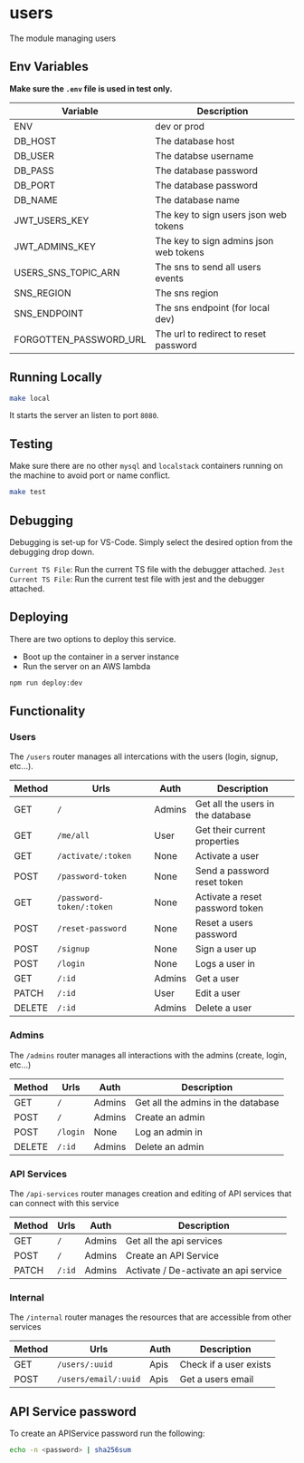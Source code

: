 # users

The module managing users

## Env Variables

**Make sure the `.env` file is used in test only.**

| Variable               | Description                            |
|------------------------|----------------------------------------|
| ENV                    | dev or prod                            |
| DB_HOST                | The database host                      |
| DB_USER                | The databse username                   |
| DB_PASS                | The database password                  |
| DB_PORT                | The database password                  |
| DB_NAME                | The database name                      |
| JWT_USERS_KEY          | The key to sign users json web tokens  |
| JWT_ADMINS_KEY         | The key to sign admins json web tokens |
| USERS_SNS_TOPIC_ARN    | The sns to send all users events       |
| SNS_REGION             | The sns region                         |
| SNS_ENDPOINT           | The sns endpoint (for local dev)       |
| FORGOTTEN_PASSWORD_URL | The url to redirect to reset password  |

## Running Locally

```bash
make local
```

It starts the server an listen to port `8080`.

## Testing

Make sure there are no other `mysql` and `localstack` containers running on the machine to avoid port or name conflict.

```bash
make test
```

## Debugging

Debugging is set-up for VS-Code. Simply select the desired option from the debugging drop down.

`Current TS File`: Run the current TS file with the debugger attached.
`Jest Current TS File`: Run the current test file with jest and the debugger attached.

## Deploying

There are two options to deploy this service.

* Boot up the container in a server instance
* Run the server on an AWS lambda

```bash
npm run deploy:dev
```

## Functionality

### Users

The `/users` router manages all intercations with the users (login, signup, etc...).

| Method | Urls                     | Auth   | Description                       |
|--------|--------------------------|--------|-----------------------------------|
| GET    | `/`                      | Admins | Get all the users in the database |
| GET    | `/me/all`                | User   | Get their current properties      |
| GET    | `/activate/:token`       | None   | Activate a user                   |
| POST   | `/password-token`        | None   | Send a password reset token       |
| GET    | `/password-token/:token` | None   | Activate a reset password token   |
| POST   | `/reset-password`        | None   | Reset a users password            |
| POST   | `/signup`                | None   | Sign a user up                    |
| POST   | `/login`                 | None   | Logs a user in                    |
| GET    | `/:id`                   | Admins | Get a user                        |
| PATCH  | `/:id`                   | User   | Edit a user                       |
| DELETE | `/:id`                   | Admins | Delete a user                     |

### Admins

The `/admins` router manages all interactions with the admins (create, login, etc...)

| Method | Urls     | Auth   | Description                        |
|--------|----------|--------|------------------------------------|
| GET    | `/`      | Admins | Get all the admins in the database |
| POST   | `/`      | Admins | Create an admin                    |
| POST   | `/login` | None   | Log an admin in                    |
| DELETE | `/:id`   | Admins | Delete an admin                    |

### API Services

The `/api-services` router manages creation and editing of API services that can connect with this service

| Method | Urls   | Auth   | Description                           |
|--------|--------|--------|---------------------------------------|
| GET    | `/`    | Admins | Get all the api services              |
| POST   | `/`    | Admins | Create an API Service                 |
| PATCH  | `/:id` | Admins | Activate / De-activate an api service |

### Internal

The `/internal` router manages the resources that are accessible from other services

| Method | Urls                 | Auth | Description            |
|--------|----------------------|------|------------------------|
| GET    | `/users/:uuid`       | Apis | Check if a user exists |
| POST   | `/users/email/:uuid` | Apis | Get a users email      |

## API Service password

To create an APIService password run the following:

```bash
echo -n <password> | sha256sum
```
